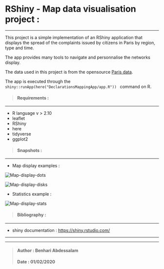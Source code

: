 # RShiny - Map data visualisation project :
___
This project is a simple implementation of an RShiny application that displays the spread of the complaints issued by citizens in Paris by region, type and time.

The app provides many tools to navigate and personnalise the networks display.

The data used in this project is from the opensource <a href="https://opendata.paris.fr/explore/dataset/dans-ma-rue/information/?disjunctive.type&disjunctive.soustype&disjunctive.code_postal&disjunctive.ville&disjunctive.arrondissement&disjunctive.prefixe&disjunctive.conseilquartier" target="_top">Paris data</a>.

The app is executed through the <code> shiny::runApp(here("DeclarationsMappingApp/app.R")) </code> command on R.

> #### Requirements :
___
- R language v > 2.10 
- leaflet
- RShiny
- here
- tidyverse
- ggplot2

> #### Snapshots : 
___
 - Map display examples :
 
![Map-display-dots](https://github.com/benhari1997/DeclarationsMappingApp/tree/main/examples/map-example-dots.PNG)

![Map-display-disks](https://github.com/benhari1997/DeclarationsMappingApp/tree/main/examples/map-example-disks.PNG)

 - Statistics example :

![Map-display-stats](https://github.com/benhari1997/DeclarationsMappingApp/tree/main/examples/map-example-stats.PNG)

> #### Bibliography : 
___

- shiny documentation : https://shiny.rstudio.com/
___
___
> #### Author : Benhari Abdessalam
> #### Date : 01/02/2020

